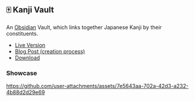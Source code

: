 ## 🀄 Kanji Vault

An [Obsidian](https://obsidian.md/) Vault, which links together Japanese Kanji by their constituents.

- [Live Version](https://alexanderweichart.de/3_Resources/Japanese/Kanji/)
- [Blog Post (creation process)](https://alexanderweichart.de/4_Projects/how-i-learn-jp/How-I-learn-Japanese-(as-a-Software-Engineer)#obsidian-again)
- [Download](https://github.com/AlexW00/Kanji-Vault/releases)

### Showcase

https://github.com/user-attachments/assets/7e5643aa-702a-42d3-a232-4b88d2d29e69
